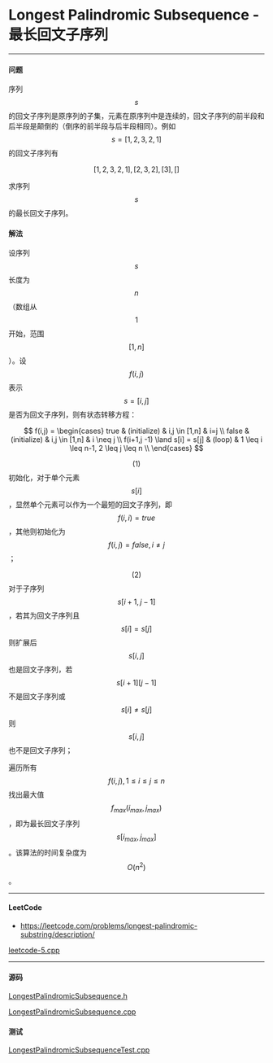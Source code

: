 <script type="text/javascript" src="https://cdnjs.cloudflare.com/ajax/libs/mathjax/2.7.1/MathJax.js?config=TeX-AMS-MML_HTMLorMML"></script>

# Longest Palindromic Subsequence - 最长回文子序列

--------

#### 问题

序列$$ s $$的回文子序列是原序列的子集，元素在原序列中是连续的，回文子序列的前半段和后半段是颠倒的（倒序的前半段与后半段相同）。例如$$ s = [1,2,3,2,1] $$的回文子序列有

$$
[1,2,3,2,1],[2,3,2],[3],[]
$$

求序列$$ s $$的最长回文子序列。

#### 解法

设序列$$ s $$长度为$$ n $$（数组从$$ 1 $$开始，范围$$ [1,n] $$）。设$$ f(i,j) $$表示$$ s = [i,j] $$是否为回文子序列，则有状态转移方程：

$$
f(i,j) =
\begin{cases}
true                            &   (initialize)    &   i,j \in [1,n]   &   i=j \\
false                           &   (initialize)    &   i,j \in [1,n]   &   i \neq j \\
f(i+1,j -1) \land s[i] = s[j]   &   (loop)          &   1 \leq i \leq n-1, 2 \leq j \leq n  \\
\end{cases}
$$

$$ (1) $$ 初始化，对于单个元素$$ s[i] $$，显然单个元素可以作为一个最短的回文子序列，即$$ f(i,i) = true $$，其他则初始化为$$ f(i,j) = false, i \neq j $$；

$$ (2) $$ 对于子序列$$ s[i+1,j-1] $$，若其为回文子序列且$$ s[i]=s[j] $$则扩展后$$ s[i,j] $$也是回文子序列，若$$ s[i+1][j-1] $$不是回文子序列或$$ s[i] \neq s[j] $$则$$ s[i,j] $$也不是回文子序列；

遍历所有$$ f(i,j), 1 \leq i \leq j \leq n $$找出最大值$$ f_{max} (i_{max}, j_{max}) $$，即为最长回文子序列$$ s[i_{max}, j_{max}] $$。该算法的时间复杂度为$$ O(n^2) $$。

--------

#### LeetCode

* https://leetcode.com/problems/longest-palindromic-substring/description/

[leetcode-5.cpp](https://github.com/linrongbin16/Way-to-Algorithm/blob/master/leetcode/leetcode-5.cpp)

--------

#### 源码

[LongestPalindromicSubsequence.h](https://github.com/linrongbin16/Way-to-Algorithm/blob/master/src/DynamicProgramming/LinearDP/LongestPalindromicSubsequence.h)

[LongestPalindromicSubsequence.cpp](https://github.com/linrongbin16/Way-to-Algorithm/blob/master/src/DynamicProgramming/LinearDP/LongestPalindromicSubsequence.cpp)

#### 测试

[LongestPalindromicSubsequenceTest.cpp](https://github.com/linrongbin16/Way-to-Algorithm/blob/master/src/DynamicProgramming/LinearDP/LongestPalindromicSubsequenceTest.cpp)
